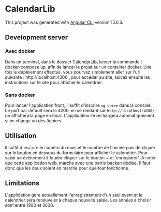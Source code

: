 # CalendarLib

This project was generated with [Angular CLI](https://github.com/angular/angular-cli) version 15.0.3.

## Development server

### Avec docker
Dans un terminal, dans le dossier CalendarLib, lancer la commande : docker-compose up, afin de lancer le projet sur un container docker.
Une fois le déploiement effectué, vous pourvez simplement aller sur l'url suivante : http://localhost:4200 , pour accéder au site, suivez ensuite les instructions sur le site pour afficher le calendrier.
### Sans docker
Pour lancer l'application front, il suffit d'inscrire `ng serve` dans la console. 
Le port par défault sera le 4200, en se rendant sur `http://localhost:4200/`, on affichera la page en local.
L'application se rechargera automatiquement si on change un des fichiers.

## Utilisation
Il suffit d'inscrire le numéro du mois et le nombre de l'année puis de cliquer sur le bouton en dessous du formulaire pour afficher le calendrier.
Pour saisir un évènement il faudra cliquer sur le bouton + et 'enregistrer'.
A noter que cette application web, marche avec une partie backen dédiée. Il faut donc que les deux soient en marche pour que tout fonctionne.

## Limitations
L'application gère actuellement l'enregistrement d'un seul event et le calendrier sera renouveler à chaque nouvelle saisie.
Les années à choisir sont entre 1900 et 3000.
